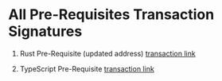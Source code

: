 # All Pre-Requisites Transaction Signatures

1. Rust Pre-Requisite (updated address)
 [transaction link](https://explorer.solana.com/tx/3wS3GVxSxzSFedK9ieVrrfpDotkrEhDSDPbZNAT6KgiQTLj6gyzqDekHXBaq3DgJjER8mcQM4U82FuBHv5HsRdf3?cluster=devnet)

2. TypeScript Pre-Requisite
[transaction link](https://explorer.solana.com/tx/3MBWrKRVAdiGpNGzgM2uNfuSurb4iiAmPmUq71M24uQLTSCu5aEyZu9QN6hg7j7JmypNEYQ2tVjRswS2fHLU5RZx?cluster=devnet)
